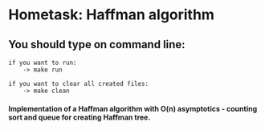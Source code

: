 # Hometask: Haffman algorithm

## You should type on command line:
    
    if you want to run:
        -> make run
        
    if you want to clear all created files:
        -> make clean
        
#### Implementation of a Haffman algorithm with O(n) asymptotics - counting sort and queue for creating Haffman tree.
